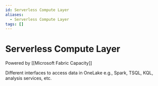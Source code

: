 ```yaml
---
id: Serverless Compute Layer
aliases:
  - Serverless Compute Layer
tags: []
---
```


# Serverless Compute Layer

Powered by [[Microsoft Fabric Capacity]]

Different interfaces to access data in OneLake e.g., Spark, TSQL, KQL, analysis services, etc.

